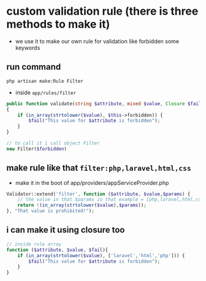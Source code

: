 # custom validation rule (there is three methods to make it)
- we use it to make our own rule for validation like forbidden some keywords
## run command

```
php artisan make:Rule Filter
```
- inside `app/rules/filter`
```php
public function validate(string $attribute, mixed $value, Closure $fail): void
{
    if (in_array(strtolower($value), $this->forbidden)) {
        $fail("This value for $attribute is forbidden");
    }
}

// to call it i call object Filter 
new Filter($forbidden)
```
## make rule like that `filter:php,laravel,html,css`
- make it in the boot of app/providers/appServiceProvider.php
```php
Validator::extend('filter', function ($attribute, $value,$params) {
    // the value in that $params in that example = [php,laravel,html,css]
    return !(in_array(strtolower($value),$params));
}, "That value is prohibited!");
```
## i can make it using closure too
```php
// inside rule array
function ($attribute, $value, $fail){
    if (in_array(strtolower($value), ['laravel','html','php'])) {
        $fail("This value for $attribute is forbidden");
    }
}
```
